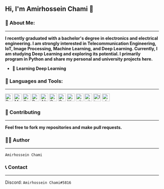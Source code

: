 <!--START_SECTION:waka-->
<!--END_SECTION:waka-->

## Hi, I'm **Amirhossein Chami** 🤗

### 🔎 About Me:
<hr/>

**I recently graduated with a bachelor's degree in electronics and electrical engineering. I am strongly interested in Telecommunication Engineering, IoT, Image Processing, Machine Learning, and Deep Learning. Currently, I am studying Deep Learning and exploring its potential. I primarily program in Python and share my personal and university projects here.**


- 📘 **Learning Deep Learning**

### 🧰 Languages and Tools:
<hr/>

<p>
<img alt="Python" src="https://img.shields.io/badge/Python-14354C?style=for-the-badge&logo=python&logoColor=white" height="25px"/>
<img alt="Matlab" src="https://img.shields.io/badge/matlab-red.svg?style=for-the-badge" height="25px"/>
<img alt="C++" src="https://img.shields.io/badge/C++-blue.svg?style=for-the-badge&logo=c%2B%2B" height="25px"/> 
<img alt="PyCharm" src="https://img.shields.io/badge/PyCharm-000000.svg?&style=for-the-badge&logo=PyCharm&logoColor=white" height="25px"/>
<img alt="Altium-Designer" src="https://img.shields.io/badge/altium%20designer-A5915F?style=for-the-badge&logo=altium%20designer&logoColor=white" height="25px"/>
<img alt="Coursera" src="https://img.shields.io/badge/Coursera-%230056D2.svg?style=for-the-badge&logo=Coursera&logoColor=white" height="25px"/> 
<img alt="Google Chrome" src="https://img.shields.io/badge/Google%20Chrome-4285F4?style=for-the-badge&logo=GoogleChrome&logoColor=white" height="25px"/>
<img alt="Visual Studio"  src="https://img.shields.io/badge/Visual_Studio-5C2D91?style=for-the-badge&logo=visual%20studio&logoColor=white" height="25px"/>
<img alt="git" src="https://img.shields.io/badge/-Git-F05032?style=flat-square&logo=git&logoColor=white" height="25px"/>
<img alt="github actions" src="https://img.shields.io/badge/-Github_Actions-2088FF?style=flat-square&logo=github-actions&logoColor=white" height="25px"/>
<img alt="linux" src="https://img.shields.io/badge/Linux-FCC624?style=for-the-badge&logo=linux&logoColor=black" height="25px"/>
<img alt="ubuntu" src="https://img.shields.io/badge/Ubuntu-E95420?style=for-the-badge&logo=ubuntu&logoColor=white" height="25px"/>
</p>

### 🔧 Contributing
<hr/>

**Feel free to fork my repositories and make pull requests.**

### ✍🏻 Author
<hr/>

    Amirhossein Chami

### 📞 Contact
<hr/>

Discord: `Amirhossein Chami#5816`

